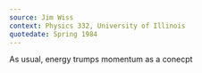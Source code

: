 ```yaml
---
source: Jim Wiss
context: Physics 332, University of Illinois
quotedate: Spring 1984
---
```

As usual, energy trumps momentum as a conecpt
